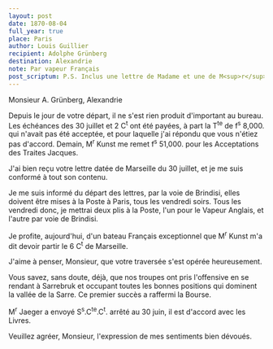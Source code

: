 ```yaml
---
layout: post
date: 1870-08-04
full_year: true
place: Paris
author: Louis Guillier
recipient: Adolphe Grünberg
destination: Alexandrie
note: Par vapeur Français
post_scriptum: P.S. Inclus une lettre de Madame et une de M<sup>r</sup> Kunst.
---
```


Monsieur A. Grünberg, Alexandrie

Depuis le jour de votre départ, il ne s'est rien produit d'important au bureau.
Les échéances des 30 juillet et 2 C<sup>t</sup> ont été payées, à part la
T<sup>te</sup> de f<sup>s</sup> 8,000.
qui n'avait pas été acceptée, et pour laquelle j'ai répondu que vous n'étiez
pas d'accord.
Demain, M<sup>r</sup> Kunst me remet f<sup>s</sup> 51,000. pour les Acceptations des Traites
Jacques.

J'ai bien reçu votre lettre datée de Marseille du 30 juillet, et je me suis
conformé à tout son contenu.

Je me suis informé du départ des lettres, par la voie de Brindisi, elles
doivent être mises à la Poste à Paris, tous les vendredi soirs. Tous les
vendredi donc, je mettrai deux plis à la Poste, l'un pour le Vapeur Anglais, et
l'autre par voie de Brindisi.

Je profite, aujourd'hui, d'un bateau Français exceptionnel que M<sup>r</sup> Kunst
m'a dit devoir partir le 6 C<sup>t</sup> de Marseille.

J'aime à penser, Monsieur, que votre traversée s'est opérée heureusement.

Vous savez, sans doute, déjà, que nos troupes ont pris l'offensive en se
rendant à Sarrebruk et occupant toutes les bonnes positions qui dominent la
vallée de la Sarre. Ce premier succès a raffermi la Bourse.

M<sup>r</sup> Jaeger a envoyé S<sup>s</sup>.C<sup>te</sup>.C<sup>t</sup>. arrêté au 30 juin,
il est d'accord avec les Livres.


Veuillez agréer, Monsieur, l'expression de mes sentiments bien dévoués.
